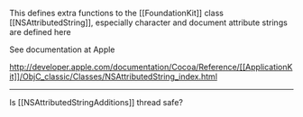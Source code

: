 This defines extra functions to the [[FoundationKit]] class [[NSAttributedString]], especially character and document attribute strings are defined here  

See documentation at Apple

http://developer.apple.com/documentation/Cocoa/Reference/[[ApplicationKit]]/ObjC_classic/Classes/NSAttributedString_index.html

----
Is [[NSAttributedStringAdditions]] thread safe?